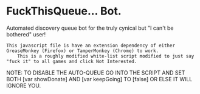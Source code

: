 # FuckThisQueue... Bot.
Automated discovery queue bot for the truly cynical but "I can't be bothered" user!

	This javascript file is have an extension dependency of either GreaseMonkey (Firefox) or TamperMonkey (Chrome) to work.
		This is a roughly modified white-list script modified to just say "fuck it" to all games and click Not Interested.

NOTE: TO DISABLE THE AUTO-QUEUE GO INTO THE SCRIPT AND SET BOTH 
[var showDonate] AND [var keepGoing] TO [false] OR ELSE IT WILL IGNORE YOU.
